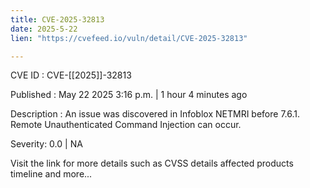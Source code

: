 ```yaml
---
title: CVE-2025-32813
date: 2025-5-22
lien: "https://cvefeed.io/vuln/detail/CVE-2025-32813"

---
```


CVE ID : CVE-[[2025]]-32813

Published :  May 22
2025
3:16 p.m. | 1 hour
4 minutes ago

Description : An issue was discovered in Infoblox NETMRI before 7.6.1. Remote Unauthenticated Command Injection can occur.

Severity: 0.0 | NA

Visit the link for more details
such as CVSS details
affected products
timeline
and more...
